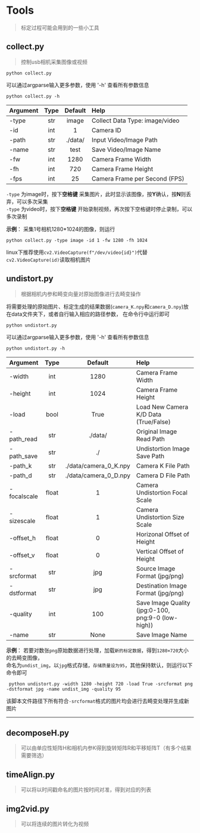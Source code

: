 # Tools  
> 标定过程可能会用到的一些小工具
  
  
## collect.py    
> 控制usb相机采集图像或视频  
  
```
python collect.py
```
可以通过argparse输入更多参数，使用 '-h' 查看所有参数信息  
```
python collect.py -h
```
| Argument   | Type | Default   | Help                                             | 
|:-----------|:----:|:---------:|:-------------------------------------------------|
| -type      | str  | image     | Collect Data Type: image/video                   |
| -id        | int  | 1         | Camera ID                                        |
| -path      | str  | ./data/   | Input Video/Image Path                           |
| -name      | str  | test      | Save Video/Image Name                            |
| -fw        | int  | 1280      | Camera Frame Width                               |
| -fh        | int  | 720       | Camera Frame Height                              |
| -fps       | int  | 25        | Camera Frame per Second (FPS)                    |
  
`-type` 为image时，按下**空格键** 采集图片，此时显示该图像，按**Y**确认，按**N**则丢弃，可以多次采集  
`-type` 为video时，按下**空格键** 开始录制视频，再次按下空格键时停止录制，可以多次录制  
   
**示例**： 采集1号相机1280*1024的图像，则运行
```
python collect.py -type image -id 1 -fw 1280 -fh 1024
```
linux下推荐使用`cv2.VideoCapture(f"/dev/video{id}")`代替`cv2.VideoCapture(id)`读取相机图片  
  
  
## undistort.py  
> 根据相机内参和畸变向量对原始图像进行去畸变操作  
  
将需要处理的原始图片、标定生成的结果数据(`camera_K.npy`和`camera_D.npy`)放在data文件夹下，或者自行输入相应的路径参数，
在命令行中运行即可
```
python undistort.py
```
可以通过argparse输入更多参数，使用 '-h' 查看所有参数信息
```
python undistort.py -h
```
| Argument   | Type  | Default | Help                                              | 
|:-----------|:-----:|:-------:|:--------------------------------------------------|
| -width     | int   | 1280    | Camera Frame Width                                |
| -height    | int   | 1024    | Camera Frame Height                               |
| -load      | bool  | True    | Load New Camera K/D Data (True/False)             |
| -path_read | str   | ./data/ | Original Image Read Path                          |
| -path_save | str   | ./      | Undistortion Image Save Path                      |
| -path_k    | str   | ./data/camera_0_K.npy | Camera K File Path                  |
| -path_d    | str   | ./data/camera_0_D.npy | Camera D File Path                  |
| -focalscale| float | 1       | Camera Undistortion Focal Scale                   |
| -sizescale | float | 1       | Camera Undistortion Size Scale                    |
| -offset_h  | float | 0       | Horizonal Offset of Height                        |
| -offset_v  | float | 0       | Vertical Offset of Height                         |
| -srcformat | str   | jpg     | Source Image Format (jpg/png)                     |
| -dstformat | str   | jpg     | Destination Image Format (jpg/png)                |
| -quality   | int   | 100     | Save Image Quality (jpg:0-100, png:9-0 (low-high))|
| -name      | str   | None    | Save Image Name                                   |

**示例**： 若要对数张`png`原始数据进行处理，加载`新的标定数据`，得到`1280×720`大小的去畸变图像，  
命名为`undist_img`，以`jpg`格式存储，`存储质量设为95`，其他保持默认，则运行以下命令即可
```
 python undistort.py -width 1280 -height 720 -load True -srcformat png -dstformat jpg -name undist_img -quality 95
```
该脚本文件路径下所有符合`-srcformat`格式的图片均会进行去畸变处理并生成新图片

--------------------------------------------------------------------------------  
  
## decomposeH.py   
> 可以由单应性矩阵H和相机内参K得到旋转矩阵R和平移矩阵T（有多个结果需要筛选）  
  
  
## timeAlign.py   
> 可以将以时间戳命名的图片按时间对准，得到对应的列表  
  
  
## img2vid.py   
> 可以将连续的图片转化为视频  
  